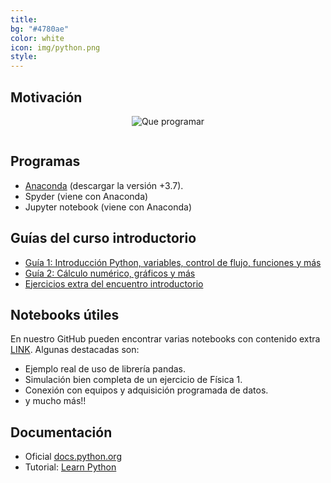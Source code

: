 ```yaml
---
title:
bg: "#4780ae"
color: white
icon: img/python.png
style:
---
```

## Motivación

<div style="text-align:center">
<img src="https://raw.githubusercontent.com/fifabsas/talleresfifabsas/master/motivacion.png" alt="Que programar">
</div>

<pre></pre>

## Programas
* [Anaconda](https://www.anaconda.com/distribution/#download-section) (descargar la versión +3.7).
* Spyder (viene con Anaconda)
* Jupyter notebook (viene con Anaconda)

## Guías del curso introductorio
* [Guía 1: Introducción Python, variables, control de flujo, funciones y más](https://nbviewer.jupyter.org/github/fifabsas/talleresfifabsas/blob/master/python/1_Introductorio/introduccion.ipynb)
* [Guía 2: Cálculo numérico, gráficos y más](https://nbviewer.jupyter.org/github/fifabsas/talleresfifabsas/blob/master/python/2_Numerico/numerico.ipynb)
* [Ejercicios extra del encuentro introductorio](https://github.com/fifabsas/talleresfifabsas/raw/master/python/Ejercicios)

## Notebooks útiles

En nuestro GitHub pueden encontrar varias notebooks con contenido extra [LINK](https://github.com/fifabsas/talleresfifabsas/tree/master/python/Extras/). Algunas destacadas son:
  * Ejemplo real de uso de librería pandas.
  * Simulación bien completa de un ejercicio de Física 1.
  * Conexión con equipos y adquisición programada de datos.
  * y mucho más!!
<!-- #### Adquisición -->
<!-- * [Guía sobre adquisición automática con generador de funciones y osciloscopio](https://nbviewer.jupyter.org/github/fifabsas/talleresfifabsas/blob/master/python/Extras/Labo3/Adquisicion_programada.ipynb) -->

<!-- #### Física 1 para Biólogos y Geólogos -->
<!-- * [Material guía para el taller](https://nbviewer.jupyter.org/github/fifabsas/talleresfifabsas/blob/master/python/F1-ByG/labo1byg.ipynb) -->
<!-- * [Link a los datos para trabajar](https://drive.google.com/open?id=0B5RwDvEkZzqRejRqTWliLW1rV28) (pueden bajarlo si no desde [acá](https://github.com/fifabsas/talleresfifabsas/raw/master/python/F1-ByG), entrando en cada archivo tocando en el botón `raw`) -->

<!-- #### Estadística para Física Experimental -->
<!-- * [Material guía para el primer taller (introductorio)](https://nbviewer.jupyter.org/github/fifabsas/talleresfifabsas/blob/master/python/Incertezas/introduccion.ipynb) -->
<!-- * [Material guía para el segundo taller (Numérico)](https://nbviewer.jupyter.org/github/fifabsas/talleresfifabsas/blob/master/python/Incertezas/numerico.ipynb) -->

## Documentación
* Oficial [docs.python.org](http://docs.python.org)
* Tutorial: [Learn Python](http://www.learnpython.org/)
